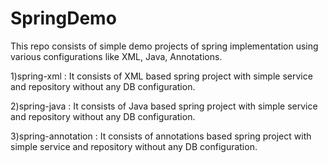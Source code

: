 # SpringDemo
This repo consists of simple demo projects of spring implementation using various configurations like XML, Java, Annotations.


1)spring-xml : It consists of XML based spring project with simple service and repository without any DB configuration.

2)spring-java : It consists of Java based spring project with simple service and repository without any DB configuration.

3)spring-annotation : It consists of annotations based spring project with simple service and repository without any DB configuration.

